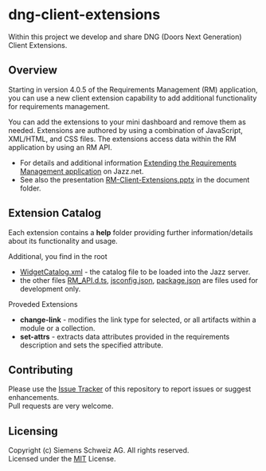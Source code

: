 # dng-client-extensions
Within this project we develop and share DNG (Doors Next Generation) Client Extensions.

## Overview
Starting in version 4.0.5 of the Requirements Management (RM) application, you can use a new client extension capability to add additional functionality for requirements management.

You can add the extensions to your mini dashboard and remove them as needed. Extensions are authored by using a combination of JavaScript, XML/HTML, and CSS files. The extensions access data within the RM application by using an RM API.
- For details and additional information [Extending the Requirements Management application](https://jazz.net/wiki/bin/view/Main/RMExtensionsMain) on Jazz.net.
- See also the presentation [RM-Client-Extensions.pptx](https://github.com/jazz-community/dng-client-extensions/blob/master/Documents/RM-Client-Extensions.pptx) in the document folder.

## Extension Catalog
Each extension contains a **help** folder providing further information/details about its functionality and usage.

Additional, you find in the root
- [WidgetCatalog.xml](https://github.com/jazz-community/dng-client-extensions/blob/master/WidgetCatalog.xml) - the catalog file to be loaded into the Jazz server.
- the other files [RM_API.d.ts](#), [jsconfig.json](#), [package.json](#) are files used for development only.

Proveded Extensions
- **change-link** - modifies the link type for selected, or all artifacts within a module or a collection.
- **set-attrs** - extracts data attributes provided in the requirements description and sets the specified attribute.

## Contributing
Please use the [Issue Tracker](https://github.com/jazz-community/dng-client-extensions/issues) of this repository to report issues or suggest enhancements.<br>
Pull requests are very welcome.

## Licensing
Copyright (c) Siemens Schweiz AG. All rights reserved.<br>
Licensed under the [MIT](https://github.com/jazz-community/dng-client-extensions/blob/master/LICENSE) License.

